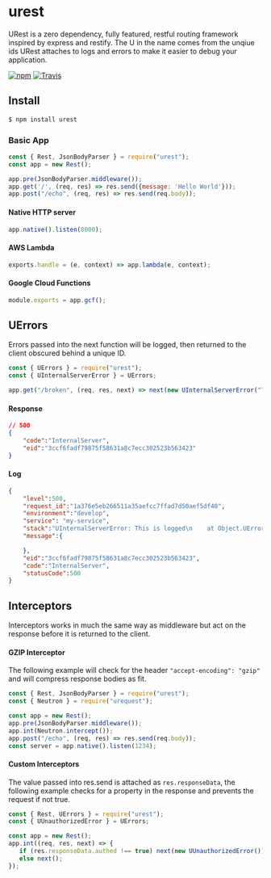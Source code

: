# urest

URest is a zero dependency, fully featured, restful routing framework inspired by express and restify.
The U in the name comes from the unqiue ids URest attaches to logs and errors to make it easier to debug your application.

[![npm](https://img.shields.io/npm/dt/urest.svg?style=for-the-badge)](https://www.npmjs.com/package/urest)
[![Travis](https://img.shields.io/travis/conorturner/urest.svg?style=for-the-badge)](https://travis-ci.org/conorturner/urest)

## Install

```bash
$ npm install urest
```

### Basic App
```javascript
const { Rest, JsonBodyParser } = require("urest");
const app = new Rest();

app.pre(JsonBodyParser.middleware());
app.get('/', (req, res) => res.send({message: 'Hello World'}));
app.post("/echo", (req, res) => res.send(req.body));
```
#### Native HTTP server
```javascript
app.native().listen(8000);
```
#### AWS Lambda
```javascript
exports.handle = (e, context) => app.lambda(e, context);
```
#### Google Cloud Functions
```javascript
module.exports = app.gcf();
```

## UErrors
Errors passed into the next function will be logged, then returned to the client obscured behind a unique ID.
```javascript
const { UErrors } = require("urest");
const { UInternalServerError } = UErrors;

app.get("/broken", (req, res, next) => next(new UInternalServerError("This is logged")));

```
#### Response
```json
// 500
{
    "code":"InternalServer",
    "eid":"3ccf6fadf79875f58631a8c7ecc302523b563423"
}
```
#### Log
```json
{
    "level":500,
    "request_id":"1a376e5eb266511a35aefcc7ffad7d50aef5df40",
    "environment":"develop",
    "service": "my-service",
    "stack":"UInternalServerError: This is logged\n    at Object.UError (urest/library/UErrors.js:7:8)\n    at new <anonymous> (urest/library/UErrors.js:11:9)\n    at runHandler (urest/library/Rest.js:79:22)\n    at next (urest/library/Rest.js:87:4)\n    at IncomingMessage.req.on.on (urest/library/JsonBodyParser.js:26:6)\n    at emitNone (events.js:106:13)\n    at IncomingMessage.emit (events.js:208:7)\n    at endReadableNT (_stream_readable.js:1056:12)\n    at _combinedTickCallback (internal/process/next_tick.js:138:11)\n    at process._tickCallback (internal/process/next_tick.js:180:9)",
    "message":{

    },
    "eid":"3ccf6fadf79875f58631a8c7ecc302523b563423",
    "code":"InternalServer",
    "statusCode":500
}
```

## Interceptors
Interceptors works in much the same way as middleware but act on the response before it is returned to the client.

#### GZIP Interceptor

The following example will check for the header `"accept-encoding": "gzip"` and will compress response bodies as fit.

```javascript
const { Rest, JsonBodyParser } = require("urest");
const { Neutron } = require("urequest");

const app = new Rest();
app.pre(JsonBodyParser.middleware());
app.int(Neutron.intercept());
app.post("/echo", (req, res) => res.send(req.body));
const server = app.native().listen(1234);
```

#### Custom Interceptors

The value passed into res.send is attached as `res.responseData`, the following example checks for a property in the response and prevents the request if not true.

```javascript
const { Rest, UErrors } = require("urest");
const { UUnauthorizedError } = UErrors;

const app = new Rest();
app.int((req, res, next) => {
   if (res.responseData.authed !== true) next(new UUnauthorizedError());
   else next();
});
```